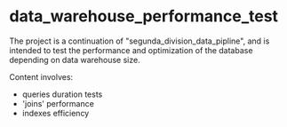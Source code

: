 # data_warehouse_performance_test
The project is a continuation of "segunda_division_data_pipline", and is intended to test the performance and optimization of the database depending on data warehouse size.

Content involves:
- queries duration tests
- 'joins' performance
- indexes efficiency
